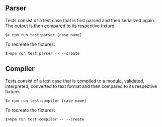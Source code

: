 Parser
------

Tests consist of a test case that is first parsed and then serialized again. The output is then compared to its respective fixture.

```
$> npm run test:parser [case name]
```

To recreate the fixtures:

```
$>npm run test:parser -- --create
```

Compiler
--------

Tests consist of a test case that is compiled to a module, validated, interpreted, converted to text format and then compared to its respective fixture.

```
$> npm run test:compiler [case name]
```

To recreate the fixtures:

```
$>npm run test:compiler -- --create
```
